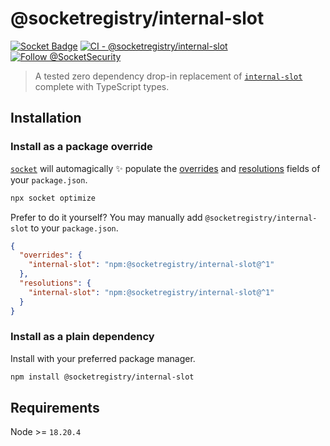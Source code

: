 # @socketregistry/internal-slot

[![Socket Badge](https://socket.dev/api/badge/npm/package/@socketregistry/internal-slot)](https://socket.dev/npm/package/@socketregistry/internal-slot)
[![CI - @socketregistry/internal-slot](https://github.com/SocketDev/socket-registry-js/actions/workflows/test.yml/badge.svg)](https://github.com/SocketDev/socket-registry-js/actions/workflows/test.yml)
[![Follow @SocketSecurity](https://img.shields.io/twitter/follow/SocketSecurity?style=social)](https://twitter.com/SocketSecurity)

> A tested zero dependency drop-in replacement of
> [`internal-slot`](https://socket.dev/npm/package/internal-slot) complete with
> TypeScript types.

## Installation

### Install as a package override

[`socket`](https://socket.dev/npm/package/socket) will automagically :sparkles:
populate the
[overrides](https://docs.npmjs.com/cli/v9/configuring-npm/package-json#overrides)
and [resolutions](https://yarnpkg.com/configuration/manifest#resolutions) fields
of your `package.json`.

```sh
npx socket optimize
```

Prefer to do it yourself? You may manually add `@socketregistry/internal-slot`
to your `package.json`.

```json
{
  "overrides": {
    "internal-slot": "npm:@socketregistry/internal-slot@^1"
  },
  "resolutions": {
    "internal-slot": "npm:@socketregistry/internal-slot@^1"
  }
}
```

### Install as a plain dependency

Install with your preferred package manager.

```sh
npm install @socketregistry/internal-slot
```

## Requirements

Node >= `18.20.4`
